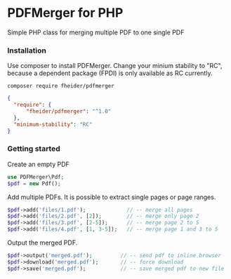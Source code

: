 # PDFMerger for PHP
Simple PHP class for merging multiple PDF to one single PDF

### Installation

Use composer to install PDFMerger. Change your minium stability to "RC", because a dependent package (FPDI) is only available as RC currently.

```
composer require fheider/pdfmerger
```

```json
{
  "require": {
      "fheider/pdfmerger": "^1.0"
  },
  "minimum-stability": "RC"
}
```

### Getting started

Create an empty PDF

```php
use PDFMerger\Pdf;
$pdf = new Pdf();
```

Add multiple PDFs. It is possible to extract single pages or page ranges.

```php
$pdf->add('files/1.pdf');             // -- merge all pages
$pdf->add('files/2.pdf', [2]);        // -- merge only page 2
$pdf->add('files/3.pdf', [2-5]);      // -- merge page 2 to 5
$pdf->add('files/4.pdf', [1, 3-5]);   // -- merge page 1 and 3 to 5
```

Output the merged PDF.

```php
$pdf->output('merged.pdf');         // -- send pdf to inline browser
$pdf->download('merged.pdf');       // -- force download
$pdf->save('merged.pdf');           // -- save merged pdf to new file
```
